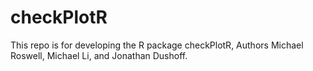 # checkPlotR

This repo is for developing the R package checkPlotR, Authors Michael Roswell, Michael Li, and Jonathan Dushoff. 
